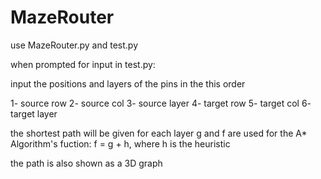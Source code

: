 # MazeRouter

use MazeRouter.py and test.py

when prompted for input in test.py:

input the positions and layers of the pins in the this order

1- source row
2- source col
3- source layer
4- target row
5- target col
6- target layer

the shortest path will be given for each layer
g and f are used for the A* Algorithm's fuction:
  f = g + h, where h is the heuristic
  
the path is also shown as a 3D graph
